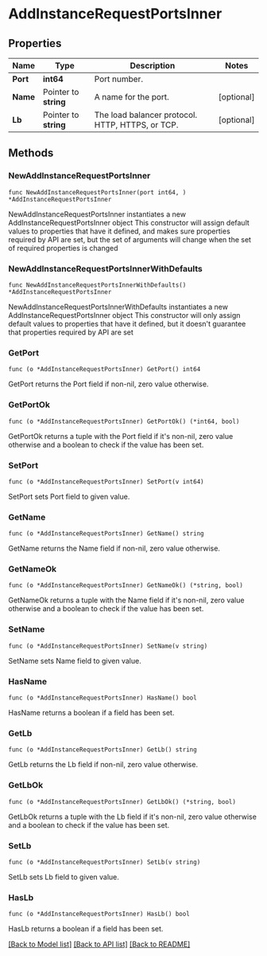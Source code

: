 # AddInstanceRequestPortsInner

## Properties

Name | Type | Description | Notes
------------ | ------------- | ------------- | -------------
**Port** | **int64** | Port number. | 
**Name** | Pointer to **string** | A name for the port. | [optional] 
**Lb** | Pointer to **string** | The load balancer protocol. HTTP, HTTPS, or TCP. | [optional] 

## Methods

### NewAddInstanceRequestPortsInner

`func NewAddInstanceRequestPortsInner(port int64, ) *AddInstanceRequestPortsInner`

NewAddInstanceRequestPortsInner instantiates a new AddInstanceRequestPortsInner object
This constructor will assign default values to properties that have it defined,
and makes sure properties required by API are set, but the set of arguments
will change when the set of required properties is changed

### NewAddInstanceRequestPortsInnerWithDefaults

`func NewAddInstanceRequestPortsInnerWithDefaults() *AddInstanceRequestPortsInner`

NewAddInstanceRequestPortsInnerWithDefaults instantiates a new AddInstanceRequestPortsInner object
This constructor will only assign default values to properties that have it defined,
but it doesn't guarantee that properties required by API are set

### GetPort

`func (o *AddInstanceRequestPortsInner) GetPort() int64`

GetPort returns the Port field if non-nil, zero value otherwise.

### GetPortOk

`func (o *AddInstanceRequestPortsInner) GetPortOk() (*int64, bool)`

GetPortOk returns a tuple with the Port field if it's non-nil, zero value otherwise
and a boolean to check if the value has been set.

### SetPort

`func (o *AddInstanceRequestPortsInner) SetPort(v int64)`

SetPort sets Port field to given value.


### GetName

`func (o *AddInstanceRequestPortsInner) GetName() string`

GetName returns the Name field if non-nil, zero value otherwise.

### GetNameOk

`func (o *AddInstanceRequestPortsInner) GetNameOk() (*string, bool)`

GetNameOk returns a tuple with the Name field if it's non-nil, zero value otherwise
and a boolean to check if the value has been set.

### SetName

`func (o *AddInstanceRequestPortsInner) SetName(v string)`

SetName sets Name field to given value.

### HasName

`func (o *AddInstanceRequestPortsInner) HasName() bool`

HasName returns a boolean if a field has been set.

### GetLb

`func (o *AddInstanceRequestPortsInner) GetLb() string`

GetLb returns the Lb field if non-nil, zero value otherwise.

### GetLbOk

`func (o *AddInstanceRequestPortsInner) GetLbOk() (*string, bool)`

GetLbOk returns a tuple with the Lb field if it's non-nil, zero value otherwise
and a boolean to check if the value has been set.

### SetLb

`func (o *AddInstanceRequestPortsInner) SetLb(v string)`

SetLb sets Lb field to given value.

### HasLb

`func (o *AddInstanceRequestPortsInner) HasLb() bool`

HasLb returns a boolean if a field has been set.


[[Back to Model list]](../README.md#documentation-for-models) [[Back to API list]](../README.md#documentation-for-api-endpoints) [[Back to README]](../README.md)



